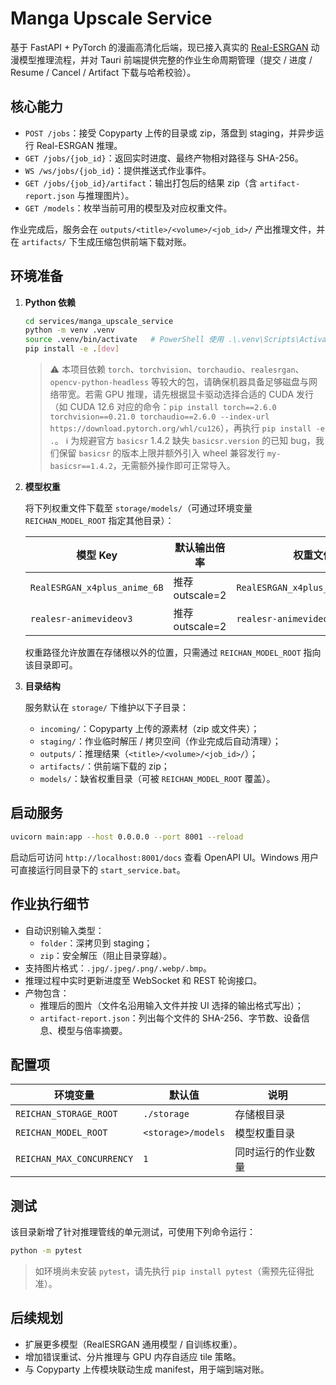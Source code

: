 # Manga Upscale Service

基于 FastAPI + PyTorch 的漫画高清化后端，现已接入真实的 [Real-ESRGAN](https://github.com/xinntao/Real-ESRGAN) 动漫模型推理流程，并对 Tauri 前端提供完整的作业生命周期管理（提交 / 进度 / Resume / Cancel / Artifact 下载与哈希校验）。

## 核心能力

- `POST /jobs`：接受 Copyparty 上传的目录或 zip，落盘到 staging，并异步运行 Real-ESRGAN 推理。
- `GET /jobs/{job_id}`：返回实时进度、最终产物相对路径与 SHA-256。
- `WS /ws/jobs/{job_id}`：提供推送式作业事件。
- `GET /jobs/{job_id}/artifact`：输出打包后的结果 zip（含 `artifact-report.json` 与推理图片）。
- `GET /models`：枚举当前可用的模型及对应权重文件。

作业完成后，服务会在 `outputs/<title>/<volume>/<job_id>/` 产出推理文件，并在 `artifacts/` 下生成压缩包供前端下载对账。

## 环境准备

1. **Python 依赖**

   ```bash
   cd services/manga_upscale_service
   python -m venv .venv
   source .venv/bin/activate   # PowerShell 使用 .\.venv\Scripts\Activate.ps1
   pip install -e .[dev]
   ```

   > ⚠️ 本项目依赖 `torch`、`torchvision`、`torchaudio`、`realesrgan`、`opencv-python-headless` 等较大的包，请确保机器具备足够磁盘与网络带宽。若需 GPU 推理，请先根据显卡驱动选择合适的 CUDA 发行（如 CUDA 12.6 对应的命令：`pip install torch==2.6.0 torchvision==0.21.0 torchaudio==2.6.0 --index-url https://download.pytorch.org/whl/cu126`），再执行 `pip install -e .`。
   > ℹ️ 为规避官方 `basicsr` 1.4.2 缺失 `basicsr.version` 的已知 bug，我们保留 `basicsr` 的版本上限并额外引入 wheel 兼容发行 `my-basicsr==1.4.2`，无需额外操作即可正常导入。

2. **模型权重**

   将下列权重文件下载至 `storage/models/`（可通过环境变量 `REICHAN_MODEL_ROOT` 指定其他目录）：

   | 模型 Key | 默认输出倍率 | 权重文件 | 下载地址 |
   | --- | --- | --- | --- |
   | `RealESRGAN_x4plus_anime_6B` | 推荐 outscale=2 | `RealESRGAN_x4plus_anime_6B.pth` | <https://github.com/xinntao/Real-ESRGAN/releases/download/v0.2.2.4/RealESRGAN_x4plus_anime_6B.pth> |
   | `realesr-animevideov3` | 推荐 outscale=2 | `realesr-animevideov3.pth` | <https://github.com/xinntao/Real-ESRGAN/releases/download/v0.2.5.0/realesr-animevideov3.pth> |

   权重路径允许放置在存储根以外的位置，只需通过 `REICHAN_MODEL_ROOT` 指向该目录即可。

3. **目录结构**

   服务默认在 `storage/` 下维护以下子目录：

   - `incoming/`：Copyparty 上传的源素材（zip 或文件夹）；
   - `staging/`：作业临时解压 / 拷贝空间（作业完成后自动清理）；
   - `outputs/`：推理结果（`<title>/<volume>/<job_id>/`）；
   - `artifacts/`：供前端下载的 zip；
   - `models/`：缺省权重目录（可被 `REICHAN_MODEL_ROOT` 覆盖）。

## 启动服务

```bash
uvicorn main:app --host 0.0.0.0 --port 8001 --reload
```

启动后可访问 `http://localhost:8001/docs` 查看 OpenAPI UI。Windows 用户可直接运行同目录下的 `start_service.bat`。

## 作业执行细节

- 自动识别输入类型：
  - `folder`：深拷贝到 staging；
  - `zip`：安全解压（阻止目录穿越）。
- 支持图片格式：`.jpg/.jpeg/.png/.webp/.bmp`。
- 推理过程中实时更新进度至 WebSocket 和 REST 轮询接口。
- 产物包含：
  - 推理后的图片（文件名沿用输入文件并按 UI 选择的输出格式写出）；
  - `artifact-report.json`：列出每个文件的 SHA-256、字节数、设备信息、模型与倍率摘要。

## 配置项

| 环境变量 | 默认值 | 说明 |
| --- | --- | --- |
| `REICHAN_STORAGE_ROOT` | `./storage` | 存储根目录 |
| `REICHAN_MODEL_ROOT` | `<storage>/models` | 模型权重目录 |
| `REICHAN_MAX_CONCURRENCY` | `1` | 同时运行的作业数量 |

## 测试

该目录新增了针对推理管线的单元测试，可使用下列命令运行：

```bash
python -m pytest
```

> 如环境尚未安装 `pytest`，请先执行 `pip install pytest`（需预先征得批准）。

## 后续规划

- 扩展更多模型（RealESRGAN 通用模型 / 自训练权重）。
- 增加错误重试、分片推理与 GPU 内存自适应 tile 策略。
- 与 Copyparty 上传模块联动生成 manifest，用于端到端对账。
